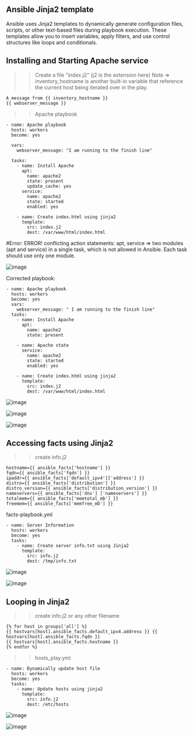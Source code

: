 ## Ansible Jinja2 template
Ansible uses Jinja2 templates to dynamically generate configuration files, scripts, or other text-based files during playbook execution. These templates allow you to insert variables, apply filters, and use control structures like loops and conditionals.

## Installing and Starting Apache service
>> Create a file "index.j2" (j2 is the extension here)
>> Note => inventory_hostname is another built-in variable that reference the current host being iterated over in the play.
```
A message from {{ inventory_hostname }}
{{ webserver_message }}
```

>> Apache playbook
```
- name: Apache playbook
  hosts: workers
  become: yes

  vars:
    webserver_message: "I am running to the finish line"

  tasks:
    - name: Install Apache
      apt:
        name: apache2
        state: present
        update_cache: yes
      service:
        name: apache2
        state: started
        enabled: yes

    - name: Create index.html using jinja2
      template:
        src: index.j2
        dest: /var/www/html/index.html

```
#Error: ERROR! conflicting action statements: apt, service => two modules (apt and service) in a single task, which is not allowed in Ansible. Each task should use only one module.

![image](https://github.com/user-attachments/assets/ed3e3c76-5317-4667-b42f-c32693d3cef6)

Corrected playbook:
```
- name: Apache playbook
  hosts: workers
  become: yes
  vars:
    webserver_message: " I am running to the finish line"
  tasks:
    - name: Install Apache
      apt:
        name: apache2
        state: present

    - name: Apache state
      service:
        name: apache2
        state: started
        enabled: yes
      
    - name: Create index.html using jinja2
      template:
        src: index.j2
        dest: /var/www/html/index.html
```
![image](https://github.com/user-attachments/assets/ff3bf34d-02b7-4943-a565-f7e71bcebd6f)

![image](https://github.com/user-attachments/assets/95d17284-1c74-456e-aa1b-814aaafc6c78)

![image](https://github.com/user-attachments/assets/f457a3d7-ad22-4b60-bcb3-b91839a6f604)

## Accessing facts using Jinja2

>> create info.j2
```
hostname={{ ansible_facts['hostname'] }}
fqdn={{ ansible_facts['fqdn'] }}                                  
ipaddr={{ ansible_facts['default_ipv4']['address'] }}
distro={{ ansible_facts['distribution'] }}                        
distro_version={{ ansible_facts['distribution_version'] }}
nameservers={{ ansible_facts['dns'] ['nameservers'] }}            
totalmem={{ ansible_facts['memtotal_mb'] }}
freemem={{ ansible_facts['memfree_mb'] }} 
```

facts-playbook.yml
```
- name: Server Information
  hosts: workers
  become: yes
  tasks:
    - name: Create server info.txt using Jinja2
      template:
        src: info.j2
        dest: /tmp/info.txt                       
```
![image](https://github.com/user-attachments/assets/5b8ebf7b-834b-4082-abad-2a1e051cff59)

![image](https://github.com/user-attachments/assets/43e7b946-13ec-4f7f-a38f-e4ffa08d2f48)

## Looping in Jinja2

>> create info.j2 or any other filename
```
{% for host in groups['all'] %}
{{ hostvars[host].ansible_facts.default_ipv4.address }} {{ hostvars[host].ansible_facts.fqdn }}
{{ hostvars[host].ansible_facts.hostname }}
{% endfor %}

```

>> hosts_play.yml
```
- name: Dynamically update host file
  hosts: workers
  become: yes
  tasks:
    - name: Update hosts using jinja2
      template:
        src: info.j2
        dest: /etc/hosts
```

![image](https://github.com/user-attachments/assets/32ac5f7c-84ca-4c74-a2a5-d08e42d3c4fe)

![image](https://github.com/user-attachments/assets/55395e0a-a4ab-4da8-85f1-8bfda7ee5817)
